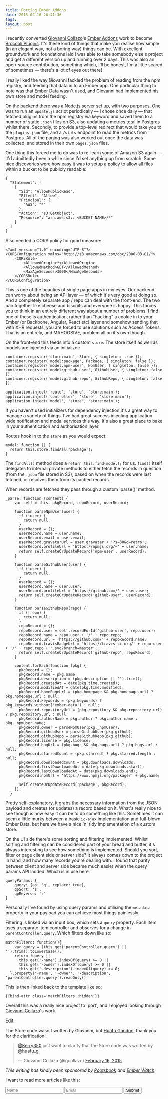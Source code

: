 ```yaml
---
title: Porting Ember Addons
date: 2015-02-16 20:41:36 
tags: 
layout: post
---
```

I recently converted [Giovanni Collazo](https://www.twitter.com/gcollazo)'s [Ember Addons](http://www.emberaddons.com/) work to become [Broccoli Plugins](http://broccoliplugins.com/). It's these kind of things that make you realise how simple (in an elegant way, not a boring way) things can be. With excellent groundwork and foundations laid I was able to take somebody else's project and get a different version up and running over 2 days. This was also an open-source contribution, something which, I'll be honest, I'm a little scared of sometimes — there's a lot of eyes out there!

I really liked the way Giovanni tackled the problem of reading from the npm registry, and feeding that data in to an Ember app. One particular thing to note was that Ember Data wasn't used, and Giovanni had implemented his own store and model feeding. 

On the backend there was a Node.js server set up, with two purposes. One was to run an `update.js` script periodically — I chose once daily — that fetched plugins from the npm registry via keyword and saved them to a number of static `.json` files on S3, also updating a metrics total in Postgres whilst there. Secondly, to provide a top-level redirect that would take you to the `plugins.json` file, and a `/stats` endpoint to read the metrics from Postgres. All of the paging was also worked out once the data was collected, and stored in their own `pages.json` files. 

One thing this forced me to do was to re-learn some of Amazon S3 again — it'd admittedly been a while since I'd set anything up from scratch. Some nice discoveries were how easy it was to setup a policy to allow all files within a bucket to be publicly readable:

```
{
  "Statement": [
    {
      "Sid": "AllowPublicRead",
      "Effect": "Allow",
      "Principal": {
        "AWS": "*"
      },
      "Action": "s3:GetObject",
      "Resource": "arn:aws:s3:::<BUCKET NAME>/*"
    }
  ]
}
``` 

Also needed a CORS policy for good measure:

```
<?xml version="1.0" encoding="UTF-8"?>
<CORSConfiguration xmlns="http://s3.amazonaws.com/doc/2006-03-01/">
    <CORSRule>
        <AllowedOrigin>*</AllowedOrigin>
        <AllowedMethod>GET</AllowedMethod>
        <MaxAgeSeconds>3000</MaxAgeSeconds>
    </CORSRule>
</CORSConfiguration>
```

This is one of the beauties of single page apps in my eyes. Our backend can worry about being an API layer — of which it's very good at doing so. And a completely separate app / repo can deal with the front-end. The two pair together like cheese and biscuits and everyone is happy. This forces you to think in an entirely different way about a number of problems. I find one of these is authentication, rather than "hacking" a cookie in to your Ember (or Backbone, Angular, React etc) layer and somehow sending that with XHR requests, you are forced to use solutions such as Access Tokens. That is an entirely, and MAHOOSIVE, problem all on it's own though. 

On the front-end this feeds into a custom `store`. The store itself as well as models are injected via an initializer:

```
container.register('store:main', Store, { singleton: true });
container.register('model:package', Package, { singleton: false });
container.register('model:npm-user', NpmUser, { singleton: false });
container.register('model:github-user', GithubUser, { singleton: false });
container.register('model:github-repo', GithubRepo, { singleton: false });

application.inject('route', 'store', 'store:main');
application.inject('controller', 'store', 'store:main');
application.inject('model', 'store', 'store:main');
```

If you haven't used initializers for dependency injection it's a great way to manage a variety of things. I've had great success injecting application wide notification and modal services this way. It's also a great place to bake in your authentication and authorisation layer.

Routes hook in to the `store` as you would expect:

```
model: function () {
  return this.store.findAll('package');
}
```

The `findAll()` method does a `return this.find(model);` for us. `find()` itself delegates to internal private methods to either fetch the records in question (from the `.json` file stored in S3), based on when the records were last fetched, or resolves them from its cached records.

When records are fetched they pass through a custom 'parse()' method. 

```
_parse: function (content) {
    var self = this, pkgRecord, repoRecord, userRecord;

    function parseNpmUser(user) {
      if (!user) {
        return null;
      }
      userRecord = {};
      userRecord.name = user.name;
      userRecord.email = user.email;
      userRecord.gravatarUrl = user.gravatar + '?s=30&d=retro';
      userRecord.profileUrl = 'https://npmjs.org/~' + user.name;
      return self.createOrUpdateRecord('npm-user', userRecord);
    }

    function parseGithubUser(user) {
      if (!user) {
        return null;
      }
      userRecord = {};
      userRecord.name = user.user;
      userRecord.profileUrl = 'https://github.com/' + user.user;
      return self.createOrUpdateRecord('github-user', userRecord);
    }

    function parseGithubRepo(repo) {
      if (!repo) {
        return null;
      }
      repoRecord = {};
      repoRecord.user = self.recordForId('github-user', repo.user);
      repoRecord.name = repo.user + '/' + repo.repo;
      repoRecord.url = 'https://github.com/' + repoRecord.name;
      repoRecord.travisBadgeUrl = 'https://travis-ci.org/' + repo.user + '/' + repo.repo + '.svg?branch=master';
      return self.createOrUpdateRecord('github-repo', repoRecord);
    }

    content.forEach(function (pkg) {
      pkgRecord = {};
      pkgRecord.name = pkg.name;
      pkgRecord.description = (pkg.description || '').trim();
      pkgRecord.createdAt = date(pkg.time.created);
      pkgRecord.modifiedAt = date(pkg.time.modified);
      pkgRecord.homePageUrl = (pkg.homepage && pkg.homepage.url) ? pkg.homepage.url : null;
      pkgRecord.keywords = (pkg.keywords) ? pkg.keywords.without('ember-data') : null;
      pkgRecord.repositoryUrl = (pkg.repository && pkg.repository.url) ? pkg.repository.url : null;
      pkgRecord.authorName = pkg.author ? pkg.author.name : pkg._npmUser.name;
      pkgRecord.owner = parseNpmUser(pkg._npmUser);
      pkgRecord.githubUser = parseGithubUser(pkg.github);
      pkgRecord.githubRepo = parseGithubRepo(pkg.github);
      pkgRecord.license = pkg.license;
      pkgRecord.bugUrl = (pkg.bugs && pkg.bugs.url) ? pkg.bugs.url : null;
      pkgRecord.starredCount = (pkg.starred) ? pkg.starred.length : null;
      pkgRecord.downloadedCount = pkg.downloads.downloads;
      pkgRecord.firstDownloadedAt = date(pkg.downloads.start);
      pkgRecord.lastDownloadedAt = date(pkg.downloads.end);
      pkgRecord.npmUrl = 'https://www.npmjs.org/package/' + pkg.name;

      self.createOrUpdateRecord('package', pkgRecord);
    });
  }
```

Pretty self-explanatory, it grabs the necessary information from the JSON payload and creates (or updates) a record based on it. What's really nice to see though is how easy it can be to do something like this. Sometimes it can seem a little murky between a basic `ic-ajax` implementation and full-blown Ember Data, but here we have a nice 'n' tidy implementation of a custom store.

On the UI side there's some sorting and filtering implemented. Whilst sorting and filtering can be considered part of your bread and butter, it's always interesting to see how something is implemented. Should you sort, filter or page client side or server side? It always comes down to the project in hand, and how many records you're dealing with. I found that parity between client and server side became much easier when the query params API landed. Which is in use here:

```
queryParams: {
    query: {as: 'q', replace: true},
    qpSort: 's',
    qpReverse: 'r'
}
```

Personally I've found by using query params and utilising the `metadata` property in your payload you can achieve most things painlessly. 

Filtering is linked via an input box, which sets a `query` property. Each item uses a separate item controller and observes for a change in `parentController.query`. Which filters down like so:

```
matchFilters: function(){
    var query = (this.get('parentController.query') || '').trim().toLowerCase();
    return !query ||
      this.get('-name').indexOf(query) >= 0 ||
      this.get('-owner').indexOf(query) >= 0 ||
      this.get('-description').indexOf(query) >= 0;
  }.property('-name', '-owner', '-description', 'parentController.query').readOnly()
```

This is then linked back to the template like so:

`{{bind-attr class='matchFilters::hidden'}}` 

Overall this was a really nice project to 'port', and I enjoyed looking through [Giovanni Collazo](https://www.twitter.com/gcollazo)'s work.

Edit: 

The Store code wasn't written by Giovanni, but [Huafu Gandon](http://www.twitter.com/huafu_g), thank you for the clarification! 

<blockquote class="twitter-tweet" lang="en"><p><a href="https://twitter.com/Kerry350">@Kerry350</a> just want to clarify that the Store code was written by <a href="https://twitter.com/huafu_g">@huafu_g</a></p>&mdash; Giovanni Collazo (@gcollazo) <a href="https://twitter.com/gcollazo/status/567446352175857664">February 16, 2015</a></blockquote>
<script async src="//platform.twitter.com/widgets.js" charset="utf-8"></script>

*This writing has kindly been sponsored by [Pootsbook](https://twitter.com/pootsbook) and [Ember Watch](https://github.com/emberwatch).*

I want to read more articles like this:

<form accept-charset="UTF-8" action="https://formkeep.com/f/0e0fbc4cd1a7" method="POST">
  <input type="hidden" name="utf8" value="✓">
  <input type="hidden" name="article-title" value="Porting Ember Addons">
  <input type="text" name="name" placeholder="Name">
  <input type="email" name="email" placeholder="Email">
  <input type="submit" value="Submit">
</form>

 






